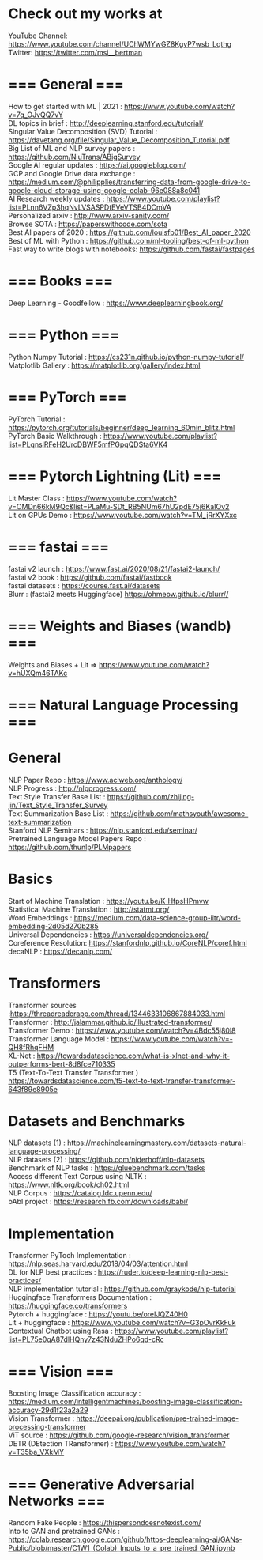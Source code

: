 # Check out my works at

YouTube Channel: https://www.youtube.com/channel/UChWMYwGZ8KgvP7wsb_Lqthg <br/>Twitter: https://twitter.com/msi__bertman <br/>

# === General ===

How to get started with ML | 2021 : https://www.youtube.com/watch?v=7q_OJvQQ7vY <br/>DL topics in brief : http://deeplearning.stanford.edu/tutorial/ <br/>Singular Value Decomposition (SVD) Tutorial : https://davetang.org/file/Singular_Value_Decomposition_Tutorial.pdf <br/>
Big List of ML and NLP survey papers : https://github.com/NiuTrans/ABigSurvey <br/>
Google AI regular updates : https://ai.googleblog.com/ <br/>
GCP and Google Drive data exchange : https://medium.com/@philipplies/transferring-data-from-google-drive-to-google-cloud-storage-using-google-colab-96e088a8c041 <br/>
AI Research weekly updates : https://www.youtube.com/playlist?list=PLnn6VZp3hqNvLVSASPDtEVeVTSB4DCmVA <br/>
Personalized arxiv : http://www.arxiv-sanity.com/ <br/>
Browse SOTA : https://paperswithcode.com/sota <br/>
Best AI papers of 2020 : https://github.com/louisfb01/Best_AI_paper_2020 <br/>Best of ML with Python : https://github.com/ml-tooling/best-of-ml-python <br/>Fast way to write blogs with notebooks: https://github.com/fastai/fastpages <br/>



# === Books ===
Deep Learning - Goodfellow : https://www.deeplearningbook.org/ <br/>

# === Python ===
Python Numpy Tutorial : https://cs231n.github.io/python-numpy-tutorial/ <br/>
Matplotlib Gallery : https://matplotlib.org/gallery/index.html <br/>

# === PyTorch ===
PyTorch Tutorial : https://pytorch.org/tutorials/beginner/deep_learning_60min_blitz.html <br/>
PyTorch Basic Walkthrough : https://www.youtube.com/playlist?list=PLqnslRFeH2UrcDBWF5mfPGpqQDSta6VK4 <br/>

# === Pytorch Lightning (Lit) ===
Lit Master Class : https://www.youtube.com/watch?v=OMDn66kM9Qc&list=PLaMu-SDt_RB5NUm67hU2pdE75j6KaIOv2 <br/>
Lit on GPUs Demo : https://www.youtube.com/watch?v=TM_jRrXYXxc <br/>

# === fastai ===
fastai v2 launch : https://www.fast.ai/2020/08/21/fastai2-launch/ <br/>
fastai v2 book : https://github.com/fastai/fastbook <br/>
fastai datasets : https://course.fast.ai/datasets <br/>Blurr : (fastai2 meets Huggingface) https://ohmeow.github.io/blurr// <br/>

# === Weights and Biases (wandb) ===
Weights and Biases + Lit => https://www.youtube.com/watch?v=hUXQm46TAKc <br/>

# === Natural Language Processing ===

# General
NLP Paper Repo : https://www.aclweb.org/anthology/ <br/>
NLP Progress : http://nlpprogress.com/ <br/>Text Style Transfer Base List : https://github.com/zhijing-jin/Text_Style_Transfer_Survey <br/>Text Summarization Base List : https://github.com/mathsyouth/awesome-text-summarization <br/>Stanford NLP Seminars : https://nlp.stanford.edu/seminar/ <br/>Pretrained Language Model Papers Repo : https://github.com/thunlp/PLMpapers <br/>

# Basics 
Start of Machine Translation : https://youtu.be/K-HfpsHPmvw <br/>
Statistical Machine Translation : http://statmt.org/ <br/>
Word Embeddings : https://medium.com/data-science-group-iitr/word-embedding-2d05d270b285 <br/>
Universal Dependencies : https://universaldependencies.org/ <br/>Coreference Resolution: https://stanfordnlp.github.io/CoreNLP/coref.html <br/>decaNLP : https://decanlp.com/ <br/>

# Transformers
Transformer sources :https://threadreaderapp.com/thread/1344633106867884033.html <br/>Transformer : http://jalammar.github.io/illustrated-transformer/ <br/>Transformer Demo : https://www.youtube.com/watch?v=4Bdc55j80l8 <br/>Transformer Language Model : https://www.youtube.com/watch?v=-QH8fRhqFHM <br/>
XL-Net : https://towardsdatascience.com/what-is-xlnet-and-why-it-outperforms-bert-8d8fce710335 <br/>
T5 (Text-To-Text Transfer Transformer ) https://towardsdatascience.com/t5-text-to-text-transfer-transformer-643f89e8905e <br/>

# Datasets and Benchmarks

NLP datasets (1) : https://machinelearningmastery.com/datasets-natural-language-processing/ <br/>
NLP datasets (2) : https://github.com/niderhoff/nlp-datasets <br/>
Benchmark of NLP tasks : https://gluebenchmark.com/tasks <br/>
Access different Text Corpus using NLTK : https://www.nltk.org/book/ch02.html <br/>
NLP Corpus : https://catalog.ldc.upenn.edu/ <br/>
bAbI project : https://research.fb.com/downloads/babi/ <br/>

# Implementation
Transformer PyToch Implementation : https://nlp.seas.harvard.edu/2018/04/03/attention.html <br/>DL for NLP best practices : https://ruder.io/deep-learning-nlp-best-practices/ <br/>
NLP implementation tutorial : https://github.com/graykode/nlp-tutorial <br/>
Huggingface Transformers Documentation : https://huggingface.co/transformers <br/>
Pytorch + huggingface : https://youtu.be/oreIJQZ40H0 <br/>
Lit + huggingface : https://www.youtube.com/watch?v=G3pOvrKkFuk <br/>Contextual Chatbot using Rasa : https://www.youtube.com/playlist?list=PL75e0qA87dlHQny7z43NduZHPo6qd-cRc <br/>

# === Vision ===
Boosting Image Classification accuracy : https://medium.com/intelligentmachines/boosting-image-classification-accuracy-29d1f23a2a29 <br/>Vision Transformer : https://deepai.org/publication/pre-trained-image-processing-transformer <br/>
ViT source : https://github.com/google-research/vision_transformer <br/>DETR (DEtection TRansformer) : https://www.youtube.com/watch?v=T35ba_VXkMY <br/>

# === Generative Adversarial Networks ===
Random Fake People : https://thispersondoesnotexist.com/ <br/>Into to GAN and pretrained GANs : https://colab.research.google.com/github/https-deeplearning-ai/GANs-Public/blob/master/C1W1_(Colab)_Inputs_to_a_pre_trained_GAN.ipynb <br/>
